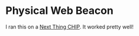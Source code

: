 # Physical Web Beacon

I ran this on a [Next Thing CHIP](https://docs.getchip.com/chip.html). It worked pretty well!
